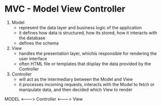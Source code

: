# MVC - Model View Controller
1. Model
    - represent the data layer and business logic of the application
    - it defines how data is structured, how its stored, how it interacts with the database
    - defines the schema
2. View
    - handles the presentation layer, whichis responsible for rendering the user interface
    - often HTML file or templates that display the data provided by the Controller
3. Controller
    - will act as the intermediary between the Model and View
    - it processes incoming requests, interacts with the Model to fetch or manipulate data, and then decided which View to render

MODEL <---> Controller <---> View